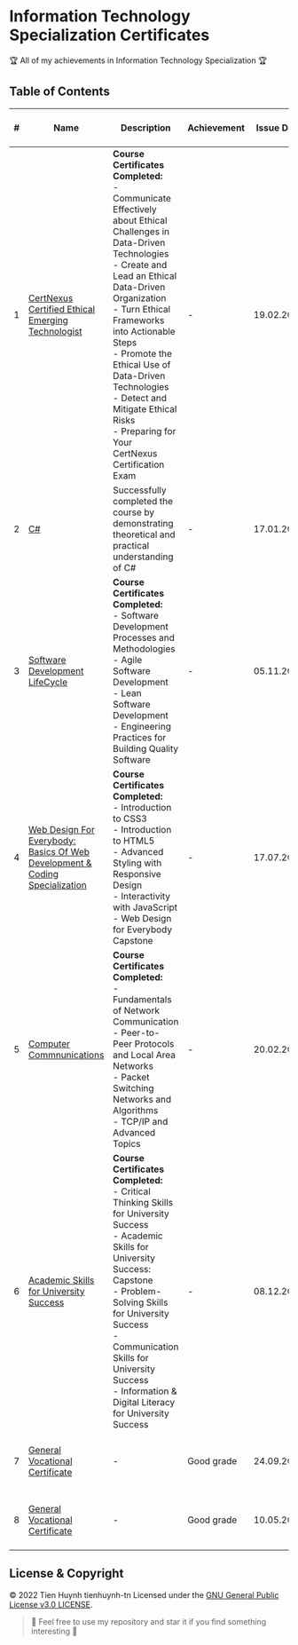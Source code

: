 # Information Technology Specialization Certificates

:trophy: All of my achievements in Information Technology Specialization :trophy:

## Table of Contents
#| Name | Description | Achievement | Issue Date | Issuing Organization - Issuer
-| ---- | ----------- | ----------- | ---------- | -----------------------------
1| [CertNexus Certified Ethical Emerging Technologist](https://github.com/tienhuynh-tn/awards/blob/main/2-information-technology/Coursera-CertNexus-Certified-Ethical-Emerging-Technologist.pdf) | **Course Certificates Completed:** <br/> - Communicate Effectively about Ethical Challenges in Data-Driven Technologies <br/> - Create and Lead an Ethical Data-Driven Organization <br/> - Turn Ethical Frameworks into Actionable Steps <br/> - Promote the Ethical Use of Data-Driven Technologies <br/> - Detect and Mitigate Ethical Risks <br/> - Preparing for Your CertNexus Certification Exam | - | 19.02.2022 | Coursera
2| [C#](https://raw.githubusercontent.com/tienhuynh-tn/awards/main/2-information-technology/sololearn-C%23.png) | Successfully completed the course by demonstrating theoretical and practical understanding of C# | - | 17.01.2022 | Sololearn
3| [Software Development LifeCycle](https://github.com/tienhuynh-tn/awards/blob/main/2-information-technology/Coursera-Software-Development-LifeCycle.pdf) | **Course Certificates Completed:** <br/> - Software Development Processes and Methodologies <br/> - Agile Software Development <br/> - Lean Software Development <br/> - Engineering Practices for Building Quality Software | - | 05.11.2021 | Coursera
4| [Web Design For Everybody: Basics Of Web Development & Coding Specialization](https://github.com/tienhuynh-tn/awards/blob/main/2-information-technology/Coursera-Web-Design-Basics-of-Web-Development-and-Coding.pdf) | **Course Certificates Completed:** <br/> - Introduction to CSS3 <br/> - Introduction to HTML5 <br/> - Advanced Styling with Responsive Design <br/> - Interactivity with JavaScript <br/> - Web Design for Everybody Capstone | - | 17.07.2021 | Coursera
5| [Computer Commnunications](https://github.com/tienhuynh-tn/awards/blob/main/2-information-technology/Coursera-Computer-Comunications.pdf) | **Course Certificates Completed:** <br/> - Fundamentals of Network Communication <br/> - Peer-to-Peer Protocols and Local Area Networks <br/> - Packet Switching Networks and Algorithms <br/> - TCP/IP and Advanced Topics | - | 20.02.2021 | Coursera
6| [Academic Skills for University Success](https://github.com/tienhuynh-tn/awards/blob/main/2-information-technology/Coursera-Academic-Skills-for-University-Success.pdf) | **Course Certificates Completed:** <br/> - Critical Thinking Skills for University Success <br/> - Academic Skills for University Success: Capstone <br/> - Problem-Solving Skills for University Success <br/> - Communication Skills for University Success <br/> - Information & Digital Literacy for University Success | - | 08.12.2020 | Coursera
7| [General Vocational Certificate](https://raw.githubusercontent.com/tienhuynh-tn/awards/main/2-information-technology/general-vocational-certificate-2018.jpg) | - | Good grade | 24.09.2018 | Vice Director of Department Education and Training
8| [General Vocational Certificate](https://raw.githubusercontent.com/tienhuynh-tn/awards/main/2-information-technology/general-vocational-certificate-2013.jpg) | - | Good grade | 10.05.2013 | Vice Director of Department Education and Training

## License & Copyright
&copy; 2022 Tien Huynh tienhuynh-tn Licensed under the [GNU General Public License v3.0 LICENSE](https://github.com/tienhuynh-tn/awards/blob/main/LICENSE).

> :love_you_gesture: Feel free to use my repository and star it if you find something interesting :love_you_gesture:
